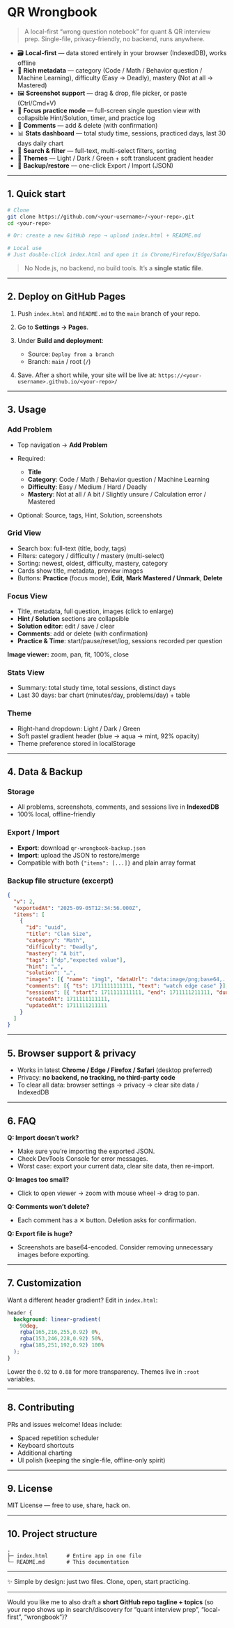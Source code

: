 
# QR Wrongbook

> A local-first “wrong question notebook” for quant & QR interview prep.
> Single-file, privacy-friendly, no backend, runs anywhere.

* 🗃️ **Local-first** — data stored entirely in your browser (IndexedDB), works offline
* 🧠 **Rich metadata** — category (Code / Math / Behavior question / Machine Learning), difficulty (Easy → Deadly), mastery (Not at all → Mastered)
* 🖼️ **Screenshot support** — drag & drop, file picker, or paste (Ctrl/Cmd+V)
* 🧪 **Focus practice mode** — full-screen single question view with collapsible Hint/Solution, timer, and practice log
* 💬 **Comments** — add & delete (with confirmation)
* 📊 **Stats dashboard** — total study time, sessions, practiced days, last 30 days daily chart
* 🔎 **Search & filter** — full-text, multi-select filters, sorting
* 🎨 **Themes** — Light / Dark / Green + soft translucent gradient header
* 🔐 **Backup/restore** — one-click Export / Import (JSON)

---

## 1. Quick start

```bash
# Clone
git clone https://github.com/<your-username>/<your-repo>.git
cd <your-repo>

# Or: create a new GitHub repo → upload index.html + README.md

# Local use
# Just double-click index.html and open it in Chrome/Firefox/Edge/Safari
```

> No Node.js, no backend, no build tools. It’s a **single static file**.

---

## 2. Deploy on GitHub Pages

1. Push `index.html` and `README.md` to the `main` branch of your repo.
2. Go to **Settings → Pages**.
3. Under **Build and deployment**:

   * Source: `Deploy from a branch`
   * Branch: `main` / root (`/`)
4. Save. After a short while, your site will be live at:
   `https://<your-username>.github.io/<your-repo>/`

---

## 3. Usage

### Add Problem

* Top navigation → **Add Problem**
* Required:

  * **Title**
  * **Category**: Code / Math / Behavior question / Machine Learning
  * **Difficulty**: Easy / Medium / Hard / Deadly
  * **Mastery**: Not at all / A bit / Slightly unsure / Calculation error / Mastered
* Optional: Source, tags, Hint, Solution, screenshots

### Grid View

* Search box: full-text (title, body, tags)
* Filters: category / difficulty / mastery (multi-select)
* Sorting: newest, oldest, difficulty, mastery, category
* Cards show title, metadata, preview images
* Buttons: **Practice** (focus mode), **Edit**, **Mark Mastered / Unmark**, **Delete**

### Focus View

* Title, metadata, full question, images (click to enlarge)
* **Hint / Solution** sections are collapsible
* **Solution editor**: edit / save / clear
* **Comments**: add or delete (with confirmation)
* **Practice & Time**: start/pause/reset/log, sessions recorded per question

**Image viewer:** zoom, pan, fit, 100%, close

### Stats View

* Summary: total study time, total sessions, distinct days
* Last 30 days: bar chart (minutes/day, problems/day) + table

### Theme

* Right-hand dropdown: Light / Dark / Green
* Soft pastel gradient header (blue → aqua → mint, 92% opacity)
* Theme preference stored in localStorage

---

## 4. Data & Backup

### Storage

* All problems, screenshots, comments, and sessions live in **IndexedDB**
* 100% local, offline-friendly

### Export / Import

* **Export**: download `qr-wrongbook-backup.json`
* **Import**: upload the JSON to restore/merge
* Compatible with both `{"items": [...]}` and plain array format

### Backup file structure (excerpt)

```json
{
  "v": 2,
  "exportedAt": "2025-09-05T12:34:56.000Z",
  "items": [
    {
      "id": "uuid",
      "title": "Clan Size",
      "category": "Math",
      "difficulty": "Deadly",
      "mastery": "A bit",
      "tags": ["dp","expected value"],
      "hint": "…",
      "solution": "…",
      "images": [{ "name": "img1", "dataUrl": "data:image/png;base64,..." }],
      "comments": [{ "ts": 1711111111111, "text": "watch edge case" }],
      "sessions": [{ "start": 1711111111111, "end": 1711111211111, "durationSec": 100 }],
      "createdAt": 1711111111111,
      "updatedAt": 1711111211111
    }
  ]
}
```

---

## 5. Browser support & privacy

* Works in latest **Chrome / Edge / Firefox / Safari** (desktop preferred)
* Privacy: **no backend, no tracking, no third-party code**
* To clear all data: browser settings → privacy → clear site data / IndexedDB

---

## 6. FAQ

**Q: Import doesn’t work?**

* Make sure you’re importing the exported JSON.
* Check DevTools Console for error messages.
* Worst case: export your current data, clear site data, then re-import.

**Q: Images too small?**

* Click to open viewer → zoom with mouse wheel → drag to pan.

**Q: Comments won’t delete?**

* Each comment has a ✕ button. Deletion asks for confirmation.

**Q: Export file is huge?**

* Screenshots are base64-encoded. Consider removing unnecessary images before exporting.

---

## 7. Customization

Want a different header gradient? Edit in `index.html`:

```css
header {
  background: linear-gradient(
    90deg,
    rgba(165,216,255,0.92) 0%,
    rgba(153,246,228,0.92) 50%,
    rgba(185,251,192,0.92) 100%
  );
}
```

Lower the `0.92` to `0.88` for more transparency.
Themes live in `:root` variables.

---

## 8. Contributing

PRs and issues welcome! Ideas include:

* Spaced repetition scheduler
* Keyboard shortcuts
* Additional charting
* UI polish (keeping the single-file, offline-only spirit)

---

## 9. License

MIT License — free to use, share, hack on.

---

## 10. Project structure

```
.
├─ index.html      # Entire app in one file
└─ README.md       # This documentation
```

---

✨ Simple by design: just two files. Clone, open, start practicing.

---

Would you like me to also draft a **short GitHub repo tagline + topics** (so your repo shows up in search/discovery for “quant interview prep”, “local-first”, “wrongbook”)?
